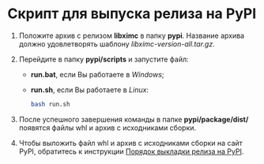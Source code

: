 # Скрипт для выпуска релиза на PyPI

1. Положите архив с релизом **libximc** в папку **pypi**. Название архива должно удовлетворять шаблону *libximc-version-all.tar.gz*.

2. Перейдите в папку **pypi/scripts** и запустите файл:

   - **run.bat**, если Вы работаете в *Windows*;

   - **run.sh**, если Вы работаете в *Linux*:

     ```bash
     bash run.sh
     ```

3. После успешного завершения команды в папке **pypi/package/dist/** появятся файлы whl и архив с исходниками сборки.

4. Чтобы выложить файл whl и архив с исходниками сборки на сайт PyPI, обратитесь к инструкции [Порядок выкладки релиза на PyPI](https://ximc.ru/projects/xidcusb/wiki/%D0%9F%D0%BE%D1%80%D1%8F%D0%B4%D0%BE%D0%BA_%D0%B2%D1%8B%D0%BA%D0%BB%D0%B0%D0%B4%D0%BA%D0%B8_%D1%80%D0%B5%D0%BB%D0%B8%D0%B7%D0%B0_%D0%BD%D0%B0_PyPi).